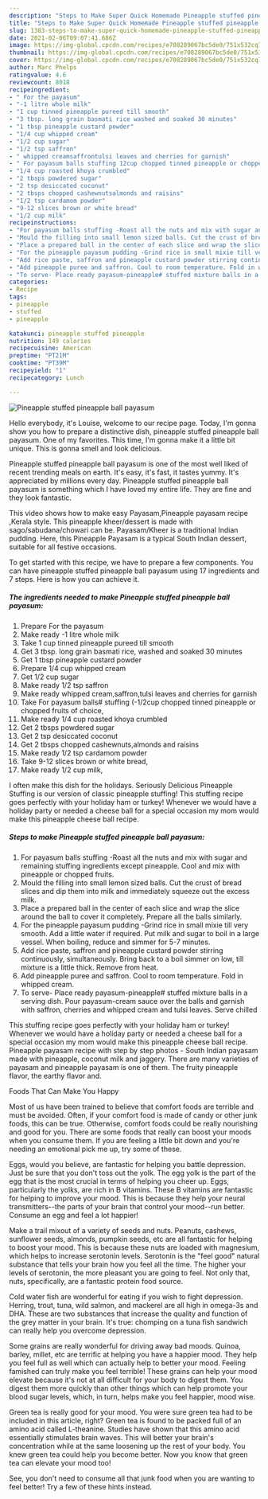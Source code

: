 ```yaml
---
description: "Steps to Make Super Quick Homemade Pineapple stuffed pineapple ball payasum"
title: "Steps to Make Super Quick Homemade Pineapple stuffed pineapple ball payasum"
slug: 1383-steps-to-make-super-quick-homemade-pineapple-stuffed-pineapple-ball-payasum
date: 2021-02-06T09:07:41.686Z
image: https://img-global.cpcdn.com/recipes/e708289067bc5de0/751x532cq70/pineapple-stuffed-pineapple-ball-payasum-recipe-main-photo.jpg
thumbnail: https://img-global.cpcdn.com/recipes/e708289067bc5de0/751x532cq70/pineapple-stuffed-pineapple-ball-payasum-recipe-main-photo.jpg
cover: https://img-global.cpcdn.com/recipes/e708289067bc5de0/751x532cq70/pineapple-stuffed-pineapple-ball-payasum-recipe-main-photo.jpg
author: Marc Phelps
ratingvalue: 4.6
reviewcount: 8018
recipeingredient:
- " For the payasum"
- "-1 litre whole milk"
- "1 cup tinned pineapple pureed till smooth"
- "3 tbsp. long grain basmati rice washed and soaked 30 minutes"
- "1 tbsp pineapple custard powder"
- "1/4 cup whipped cream"
- "1/2 cup sugar"
- "1/2 tsp saffron"
- " whipped creamsaffrontulsi leaves and cherries for garnish"
- " For payasum balls stuffing 12cup chopped tinned pineapple or chopped fruits of choice"
- "1/4 cup roasted khoya crumbled"
- "2 tbsps powdered sugar"
- "2 tsp desiccated coconut"
- "2 tbsps chopped cashewnutsalmonds and raisins"
- "1/2 tsp cardamom powder"
- "9-12 slices brown or white bread"
- "1/2 cup milk"
recipeinstructions:
- "For payasum balls stuffing -Roast all the nuts and mix with sugar and remaining stuffing ingredients except pineapple. Cool and mix with pineapple or chopped fruits."
- "Mould the filling into small lemon sized balls. Cut the crust of bread slices and dip them into milk and immediately squeeze out the excess milk."
- "Place a prepared ball in the center of each slice and wrap the slice around the ball to cover it completely. Prepare all the balls similarly."
- "For the pineapple payasum pudding -Grind rice in small mixie till very smooth. Add a little water if required. Put milk and sugar to boil in a large vessel. When boiling, reduce and simmer for 5-7 minutes."
- "Add rice paste, saffron and pineapple custard powder stirring continuously, simultaneously. Bring back to a boil simmer on low, till mixture is a little thick. Remove from heat."
- "Add pineapple puree and saffron. Cool to room temperature. Fold in whipped cream."
- "To serve- Place ready payasum-pineapple# stuffed mixture balls in a serving dish. Pour payasum-cream sauce over the balls and garnish with saffron, cherries and whipped cream and tulsi leaves. Serve chilled"
categories:
- Recipe
tags:
- pineapple
- stuffed
- pineapple

katakunci: pineapple stuffed pineapple 
nutrition: 149 calories
recipecuisine: American
preptime: "PT21M"
cooktime: "PT39M"
recipeyield: "1"
recipecategory: Lunch

---
```



![Pineapple stuffed pineapple ball payasum](https://img-global.cpcdn.com/recipes/e708289067bc5de0/751x532cq70/pineapple-stuffed-pineapple-ball-payasum-recipe-main-photo.jpg)

Hello everybody, it's Louise, welcome to our recipe page. Today, I'm gonna show you how to prepare a distinctive dish, pineapple stuffed pineapple ball payasum. One of my favorites. This time, I'm gonna make it a little bit unique. This is gonna smell and look delicious.

Pineapple stuffed pineapple ball payasum is one of the most well liked of recent trending meals on earth. It's easy, it's fast, it tastes yummy. It's appreciated by millions every day. Pineapple stuffed pineapple ball payasum is something which I have loved my entire life. They are fine and they look fantastic.

This video shows how to make easy Payasam,Pineapple payasam recipe ,Kerala style. This pineapple kheer/dessert is made with sago/sabudana/chowari can be. Payasam/Kheer is a traditional Indian pudding. Here, this Pineapple Payasam is a typical South Indian dessert, suitable for all festive occasions.


To get started with this recipe, we have to prepare a few components. You can have pineapple stuffed pineapple ball payasum using 17 ingredients and 7 steps. Here is how you can achieve it.

<!--inarticleads1-->

##### The ingredients needed to make Pineapple stuffed pineapple ball payasum:

1. Prepare  For the payasum
1. Make ready -1 litre whole milk
1. Take 1 cup tinned pineapple pureed till smooth
1. Get 3 tbsp. long grain basmati rice, washed and soaked 30 minutes
1. Get 1 tbsp pineapple custard powder
1. Prepare 1/4 cup whipped cream
1. Get 1/2 cup sugar
1. Make ready 1/2 tsp saffron
1. Make ready  whipped cream,saffron,tulsi leaves and cherries for garnish
1. Take  For payasum balls# stuffing (-1/2cup chopped tinned pineapple or chopped fruits of choice,
1. Make ready 1/4 cup roasted khoya crumbled
1. Get 2 tbsps powdered sugar
1. Get 2 tsp desiccated coconut
1. Get 2 tbsps chopped cashewnuts,almonds and raisins
1. Make ready 1/2 tsp cardamom powder
1. Take 9-12 slices brown or white bread,
1. Make ready 1/2 cup milk,


I often make this dish for the holidays. Seriously Delicious Pineapple Stuffing is our version of classic pineapple stuffing! This stuffing recipe goes perfectly with your holiday ham or turkey! Whenever we would have a holiday party or needed a cheese ball for a special occasion my mom would make this pineapple cheese ball recipe. 

<!--inarticleads2-->

##### Steps to make Pineapple stuffed pineapple ball payasum:

1. For payasum balls stuffing -Roast all the nuts and mix with sugar and remaining stuffing ingredients except pineapple. Cool and mix with pineapple or chopped fruits.
1. Mould the filling into small lemon sized balls. Cut the crust of bread slices and dip them into milk and immediately squeeze out the excess milk.
1. Place a prepared ball in the center of each slice and wrap the slice around the ball to cover it completely. Prepare all the balls similarly.
1. For the pineapple payasum pudding -Grind rice in small mixie till very smooth. Add a little water if required. Put milk and sugar to boil in a large vessel. When boiling, reduce and simmer for 5-7 minutes.
1. Add rice paste, saffron and pineapple custard powder stirring continuously, simultaneously. Bring back to a boil simmer on low, till mixture is a little thick. Remove from heat.
1. Add pineapple puree and saffron. Cool to room temperature. Fold in whipped cream.
1. To serve- Place ready payasum-pineapple# stuffed mixture balls in a serving dish. Pour payasum-cream sauce over the balls and garnish with saffron, cherries and whipped cream and tulsi leaves. Serve chilled


This stuffing recipe goes perfectly with your holiday ham or turkey! Whenever we would have a holiday party or needed a cheese ball for a special occasion my mom would make this pineapple cheese ball recipe. Pineapple payasam recipe with step by step photos - South Indian payasam made with pineapple, coconut milk and jaggery. There are many varieties of payasam and pineapple payasam is one of them. The fruity pineapple flavor, the earthy flavor and. 

Foods That Can Make You Happy


Most of us have been trained to believe that comfort foods are terrible and must be avoided. Often, if your comfort food is made of candy or other junk foods, this can be true. Otherwise, comfort foods could be really nourishing and good for you. There are some foods that really can boost your moods when you consume them. If you are feeling a little bit down and you're needing an emotional pick me up, try some of these.

Eggs, would you believe, are fantastic for helping you battle depression. Just be sure that you don't toss out the yolk. The egg yolk is the part of the egg that is the most crucial in terms of helping you cheer up. Eggs, particularly the yolks, are rich in B vitamins. These B vitamins are fantastic for helping to improve your mood. This is because they help your neural transmitters--the parts of your brain that control your mood--run better. Consume an egg and feel a lot happier!

Make a trail mixout of a variety of seeds and nuts. Peanuts, cashews, sunflower seeds, almonds, pumpkin seeds, etc are all fantastic for helping to boost your mood. This is because these nuts are loaded with magnesium, which helps to increase serotonin levels. Serotonin is the "feel good" natural substance that tells your brain how you feel all the time. The higher your levels of serotonin, the more pleasant you are going to feel. Not only that, nuts, specifically, are a fantastic protein food source.

Cold water fish are wonderful for eating if you wish to fight depression. Herring, trout, tuna, wild salmon, and mackerel are all high in omega-3s and DHA. These are two substances that increase the quality and function of the grey matter in your brain. It's true: chomping on a tuna fish sandwich can really help you overcome depression. 

Some grains are really wonderful for driving away bad moods. Quinoa, barley, millet, etc are terrific at helping you have a happier mood. They help you feel full as well which can actually help to better your mood. Feeling famished can truly make you feel terrible! These grains can help your mood elevate because it's not at all difficult for your body to digest them. You digest them more quickly than other things which can help promote your blood sugar levels, which, in turn, helps make you feel happier, mood wise.

Green tea is really good for your mood. You were sure green tea had to be included in this article, right? Green tea is found to be packed full of an amino acid called L-theanine. Studies have shown that this amino acid essentially stimulates brain waves. This will better your brain's concentration while at the same loosening up the rest of your body. You knew green tea could help you become better. Now you know that green tea can elevate your mood too!

See, you don't need to consume all that junk food when you are wanting to feel better! Try  a few  of  these  hints  instead.

